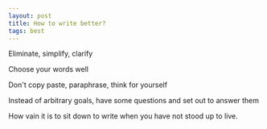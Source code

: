 ```yaml
---
layout: post
title: How to write better?
tags: best
---
```


Eliminate, simplify, clarify

Choose your words well

Don't copy paste, paraphrase, think for yourself 

Instead of arbitrary goals, have some questions and set out to answer them

How vain it is to sit down to write when you have not stood up to live.



